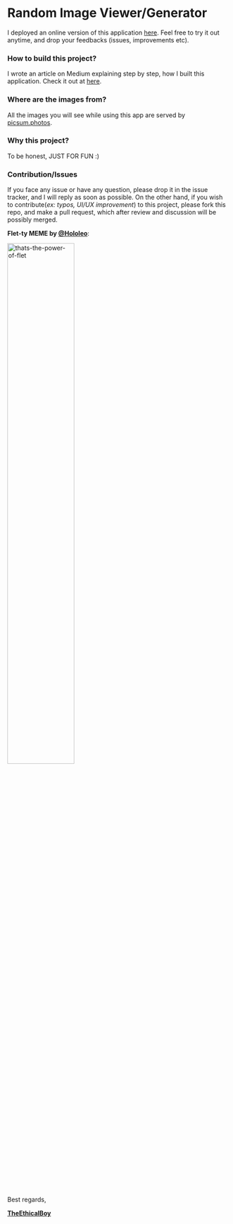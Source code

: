 # Random Image Viewer/Generator

I deployed an online version of this application [here]([https://random-image-generator.henrindonko.repl.co/](https://random-image-gen-post.henrindonko.repl.co)). Feel free to try it out anytime, and drop your feedbacks (issues, improvements etc).

[//]: # (![image]&#40;https://user-images.githubusercontent.com/98978078/211143358-57a220f3-5928-482e-925d-2c94cd1ffd62.png&#41;)

### How to build this project?
I wrote an article on Medium explaining step by step, how I built this application. Check it out at [here](https://ndonkohenri.medium.com/building-a-random-image-generator-flutter-app-with-the-flet-python-framework-ecfe8b5daaf8).

### Where are the images from?
All the images you will see while using this app are served by [picsum.photos](https://picsum.photos).

### Why this project?
To be honest, JUST FOR FUN :) 

### Contribution/Issues
If you face any issue or have any question, please drop it in the issue tracker, and I will reply as soon as possible.
On the other hand, if you wish to contribute(_ex: typos, UI/UX improvement_) to this project, please fork this repo, and make a pull request, which after review and discussion will be possibly merged.

**Flet-ty MEME by [@Hololeo](https://github.com/hololeo)**:

<img src="https://user-images.githubusercontent.com/98978078/195565736-170f1aea-ed0b-433c-ab2d-3a34d23a6994.jpeg" alt="thats-the-power-of-flet" width=55% align="center">


Best regards,

<u>**TheEthicalBoy**</u>


